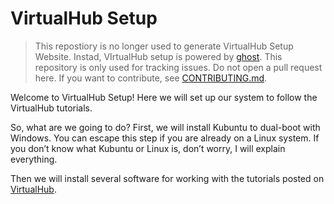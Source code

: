 # VirtualHub Setup

> This repostiory is no longer used to generate VirtualHub Setup Website. Instad, VIrtualHub setup is powered by [ghost](https://ghost.org). This repository is only used for tracking issues. Do not open a pull request here. If you want to contribute, see [CONTRIBUTING.md](https://github.com/InstallerLegacy/setup.virtualhub.eu.org/blob/main/CONTRIBUTING.md).

Welcome to VirtualHub Setup! Here we will set up our system to follow the VirtualHub tutorials.

So, what are we going to do? First, we will install Kubuntu to dual-boot with Windows. You can escape this step if you are already on a Linux system. If you don’t know what Kubuntu or Linux is, don’t worry, I will explain everything.

Then we will install several software for working with the tutorials posted on [VirtualHub](https://virtualhub.eu.org).
